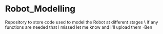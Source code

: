 # Robot_Modelling
Repository to store code used to model the Robot at different stages
\\
If any functions are needed that I missed let me know and I'll upload them -Ben
